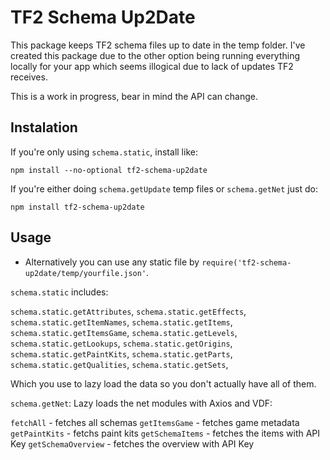# TF2 Schema Up2Date
This package keeps TF2 schema files up to date in the temp folder.
I've created this package due to the other option being running everything locally for your app which seems illogical due to lack of updates TF2 receives.

This is a work in progress, bear in mind the API can change.

## Instalation
If you're only using `schema.static`, install like:
```
npm install --no-optional tf2-schema-up2date
```
If you're either doing `schema.getUpdate` temp files or `schema.getNet` just do:
```
npm install tf2-schema-up2date
```

## Usage

- Alternatively you can use any static file by `require('tf2-schema-up2date/temp/yourfile.json'`.

`schema.static` includes:

`schema.static.getAttributes`,
`schema.static.getEffects`,
`schema.static.getItemNames`,
`schema.static.getItems`,
`schema.static.getItemsGame`,
`schema.static.getLevels`,
`schema.static.getLookups`,
`schema.static.getOrigins`,
`schema.static.getPaintKits`,
`schema.static.getParts`,
`schema.static.getQualities`,
`schema.static.getSets`,

Which you use to lazy load the data so you don't actually have all of them.

`schema.getNet`:
Lazy loads the net modules with Axios and VDF:

`fetchAll` - fetches all schemas
`getItemsGame` - fetches game metadata
`getPaintKits` - fetchs paint kits
`getSchemaItems` - fetches the items with API Key
`getSchemaOverview` - fetches the overview with API Key
